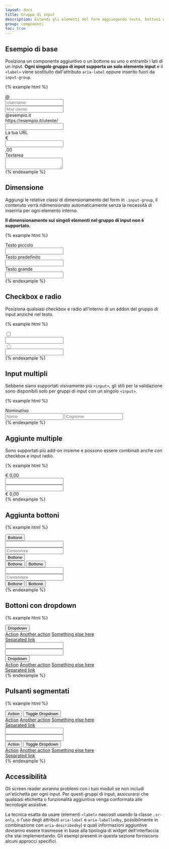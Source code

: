 ```yaml
---
layout: docs
title: Gruppo di input
description: Estendi gli elementi del form aggiungendo testo, bottoni o gruppi di bottoni su entrambi i lati di input text, select e input file personalizzati.
group: componenti
toc: true
---
```


## Esempio di base

Posiziona un componente aggiuntivo o un bottone su uno o entrambi i lati di un input.  **Ogni singolo gruppo di input supporta un solo elemento input** e il `<label>` viene sostituito dall'attributo `aria-label` oppure inserito fuori da `input-group`.

{% example html %}
<div class="input-group pb-3">
  <div class="input-group-prepend">
    <span class="input-group-text" id="basic-addon1">@</span>
  </div>
  <input type="text" class="form-control" placeholder="Username" aria-label="Username" aria-describedby="basic-addon1">
</div>

<div class="input-group pb-3">
  <input type="text" class="form-control" placeholder="Mail utente" aria-label="Mail utente" aria-describedby="basic-addon2">
  <div class="input-group-append">
    <span class="input-group-text" id="basic-addon2">@esempio.it</span>
  </div>
</div>

<div class="form-group">
  <div class="input-group pb-3">
    <div class="input-group-prepend">
      <span class="input-group-text" id="basic-addon3">https://esempio.it/utente/</span>
    </div>
    <input type="text" class="form-control" id="basic-url" aria-describedby="basic-addon3">
  </div>
  <label for="basic-url">La tua URL</label>
</div>

<div class="input-group pb-3">
  <div class="input-group-prepend">
    <span class="input-group-text">€</span>
  </div>
  <input type="text" class="form-control" aria-label="Amount (to the nearest dollar)">
  <div class="input-group-append">
    <span class="input-group-text">,00</span>
  </div>
</div>

<div class="input-group">
  <div class="input-group-prepend">
    <span class="input-group-text">Textarea</span>
  </div>
  <textarea class="form-control" aria-label="With textarea"></textarea>
</div>
{% endexample %}

## Dimensione

Aggiungi le relative classi di dimensionamento del form in `.input-group`, il contenuto verrà ridimensionato automaticamente senza la necessità di inserirla per ogni elemento interno.

**Il dimensionamento sui singoli elementi nel gruppo di input non è supportato.**

{% example html %}
<div class="input-group input-group-sm mb-3">
  <div class="input-group-prepend">
    <span class="input-group-text" id="inputGroup-sizing-sm">Testo piccolo</span>
  </div>
  <input type="text" class="form-control" aria-label="Testo piccoloSmall" aria-describedby="inputGroup-sizing-sm">
</div>

<div class="input-group mb-3">
  <div class="input-group-prepend">
    <span class="input-group-text" id="inputGroup-sizing-default">Testo predefinito</span>
  </div>
  <input type="text" class="form-control" aria-label="Testo predefinito" aria-describedby="inputGroup-sizing-default">
</div>

<div class="input-group input-group-lg">
  <div class="input-group-prepend">
    <span class="input-group-text" id="inputGroup-sizing-lg">Testo grande</span>
  </div>
  <input type="text" class="form-control" aria-label="Testo grande" aria-describedby="inputGroup-sizing-sm">
</div>
{% endexample %}

## Checkbox e radio

Posiziona qualsiasi checkbox e radio all'interno di un addon del gruppo di input anziché nel testo.

{% example html %}
<div class="input-group mb-3">
  <div class="input-group-prepend">
    <div class="input-group-text">
      <input type="checkbox" aria-label="Checkbox for following text input">
    </div>
  </div>
  <input type="text" class="form-control" aria-label="Text input with checkbox">
</div>

<div class="input-group">
  <div class="input-group-prepend">
    <div class="input-group-text">
    <input type="radio" aria-label="Radio button for following text input">
    </div>
  </div>
  <input type="text" class="form-control" aria-label="Text input with radio button">
</div>
{% endexample %}

## Input multipli

Sebbene siano supportati visivamente più `<input>`, gli stili per la validazione sono disponibili solo per gruppi di input con un singolo `<input>`.

{% example html %}
<div class="input-group">
  <div class="input-group-prepend">
    <span class="input-group-text" id="">Nominativo</span>
  </div>
  <input type="text" class="form-control" placeholder="Nome" aria-label="Nome">
  <input type="text" class="form-control" placeholder="Cognome" aria-label="Cognome">
</div>
{% endexample %}

## Aggiunte multiple

Sono supportati più add-on insieme e possono essere combinati anche con checkbox e input radio.

{% example html %}
<div class="input-group mb-3">
  <div class="input-group-prepend">
    <span class="input-group-text">€</span>
    <span class="input-group-text">0,00</span>
  </div>
  <input type="text" class="form-control" aria-label="Importo parziale">
</div>

<div class="input-group">
  <input type="text" class="form-control" aria-label="Importo totale">
  <div class="input-group-append">
    <span class="input-group-text">€</span>
    <span class="input-group-text">0,00</span>
  </div>
</div>
{% endexample %}

## Aggiunta bottoni

{% example html %}
<div class="input-group mb-3">
  <div class="input-group-prepend">
    <button class="btn btn-primary" type="button">Bottone</button>
  </div>
  <input type="text" class="form-control" placeholder="" aria-label="" aria-describedby="basic-addon1">
</div>

<div class="input-group mb-3">
  <input type="text" class="form-control" placeholder="Contenitore" aria-label="Contenitore" aria-describedby="basic-addon2">
  <div class="input-group-append">
    <button class="btn btn-primary" type="button">Bottone</button>
  </div>
</div>

<div class="input-group mb-3">
  <div class="input-group-prepend">
    <button class="btn btn-primary" type="button">Bottone</button>
    <button class="btn btn-primary" type="button">Bottone</button>
  </div>
  <input type="text" class="form-control" placeholder="" aria-label="" aria-describedby="basic-addon1">
</div>

<div class="input-group">
  <input type="text" class="form-control" placeholder="Contenitore" aria-label="Contenitore" aria-describedby="basic-addon2">
  <div class="input-group-append">
    <button class="btn btn-primary" type="button">Bottone</button>
    <button class="btn btn-primary" type="button">Bottone</button>
  </div>
</div>
{% endexample %}

## Bottoni con dropdown

{% example html %}
<div class="input-group mb-3">
  <div class="input-group-prepend">
    <button class="btn btn-primary dropdown-toggle" type="button" data-toggle="dropdown" aria-haspopup="true" aria-expanded="false">Dropdown</button>
    <div class="dropdown-menu">
      <a class="dropdown-item" href="#">Action</a>
      <a class="dropdown-item" href="#">Another action</a>
      <a class="dropdown-item" href="#">Something else here</a>
      <div role="separator" class="dropdown-divider"></div>
      <a class="dropdown-item" href="#">Separated link</a>
    </div>
  </div>
  <input type="text" class="form-control" aria-label="Inserimento di testo con dropdown">
</div>

<div class="input-group">
  <input type="text" class="form-control" aria-label="Inserimento di testo con dropdown">
  <div class="input-group-append">
    <button class="btn btn-primary dropdown-toggle" type="button" data-toggle="dropdown" aria-haspopup="true" aria-expanded="false">Dropdown</button>
    <div class="dropdown-menu">
      <a class="dropdown-item" href="#">Action</a>
      <a class="dropdown-item" href="#">Another action</a>
      <a class="dropdown-item" href="#">Something else here</a>
      <div role="separator" class="dropdown-divider"></div>
      <a class="dropdown-item" href="#">Separated link</a>
    </div>
  </div>
</div>
{% endexample %}

## Pulsanti segmentati

{% example html %}
<div class="input-group mb-3">
  <div class="input-group-prepend">
    <button type="button" class="btn btn-primary">Action</button>
    <button type="button" class="btn btn-primary dropdown-toggle dropdown-toggle-split" data-toggle="dropdown" aria-haspopup="true" aria-expanded="false">
      <span class="sr-only">Toggle Dropdown</span>
    </button>
    <div class="dropdown-menu">
      <a class="dropdown-item" href="#">Action</a>
      <a class="dropdown-item" href="#">Another action</a>
      <a class="dropdown-item" href="#">Something else here</a>
      <div role="separator" class="dropdown-divider"></div>
      <a class="dropdown-item" href="#">Separated link</a>
    </div>
  </div>
  <input type="text" class="form-control" aria-label="Text input with segmented dropdown button">
</div>

<div class="input-group">
  <input type="text" class="form-control" aria-label="Text input with segmented dropdown button">
  <div class="input-group-append">
    <button type="button" class="btn btn-primary">Action</button>
    <button type="button" class="btn btn-primary dropdown-toggle dropdown-toggle-split" data-toggle="dropdown" aria-haspopup="true" aria-expanded="false">
      <span class="sr-only">Toggle Dropdown</span>
    </button>
    <div class="dropdown-menu">
      <a class="dropdown-item" href="#">Action</a>
      <a class="dropdown-item" href="#">Another action</a>
      <a class="dropdown-item" href="#">Something else here</a>
      <div role="separator" class="dropdown-divider"></div>
      <a class="dropdown-item" href="#">Separated link</a>
    </div>
  </div>
</div>
{% endexample %}

## Accessibilità

Gli screen reader avranno problemi con i tuoi moduli se non includi un'etichetta per ogni input. Per questi gruppi di input, assicurarsi che qualsiasi etichetta o funzionalità aggiuntiva venga conformata alle tecnologie assistive.

La tecnica esatta da usare (elementi `<label>` nascosti usando la classe `.sr-only`, o l'uso degli attributi `aria-label` e `aria-labelledby`, possibilmente in combinazione con `aria-describedby`) e quali informazioni aggiuntive dovranno essere trasmesse in base alla tipologia di widget dell'interfaccia che stai implementando. Gli esempi presenti in questa sezione forniscono alcuni approcci specifici.